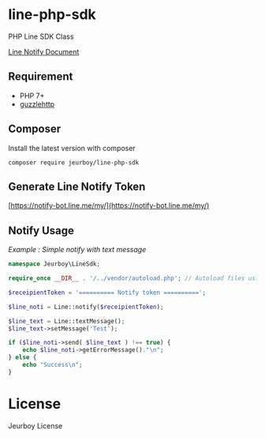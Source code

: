 line-php-sdk
========

PHP Line SDK Class

[Line Notify Document](https://notify-bot.line.me/doc/en/)


## Requirement
* PHP 7+
* [guzzlehttp](https://github.com/guzzle/guzzle)

## Composer

Install the latest version with composer

```
composer require jeurboy/line-php-sdk
```

## Generate Line Notify Token

[https://notify-bot.line.me/my/](https://notify-bot.line.me/my/)

## Notify Usage
*Example : Simple notify with text message*
```php
namespace Jeurboy\LineSdk;

require_once __DIR__ . '/../vendor/autoload.php'; // Autoload files using Composer autoload

$receipientToken = '========== Notify token ==========';

$line_noti = Line::notify($receipientToken);

$line_text = Line::textMessage();
$line_text->setMessage('Test');

if ($line_noti->send( $line_text ) !== true) {
    echo $line_noti->getErrorMessage()."\n";
} else {
    echo "Success\n";
}
```

License
=======
Jeurboy License
